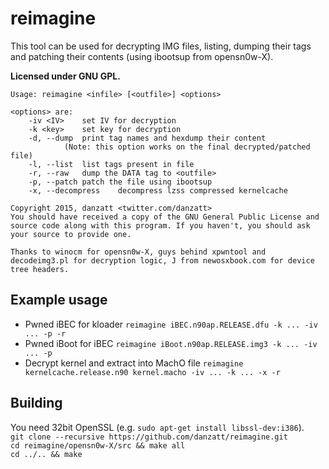 # reimagine
This tool can be used for decrypting IMG files, listing, dumping their tags and patching their contents (using ibootsup from opensn0w-X).

**Licensed under GNU GPL.** 

```
Usage: reimagine <infile> [<outfile>] <options>

<options> are:
	-iv <IV>	set IV for decryption
	-k <key>	set key for decryption
	-d, --dump	print tag names and hexdump their content
			(Note: this option works on the final decrypted/patched file)
	-l, --list	list tags present in file
	-r, --raw	dump the DATA tag to <outfile>
	-p, --patch	patch the file using ibootsup
	-x, --decompress	decompress lzss compressed kernelcache

Copyright 2015, danzatt <twitter.com/danzatt>
You should have received a copy of the GNU General Public License and source code along with this program. If you haven't, you should ask your source to provide one.

Thanks to winocm for opensn0w-X, guys behind xpwntool and decodeimg3.pl for decryption logic, J from newosxbook.com for device tree headers.

```

## Example usage
* Pwned iBEC for kloader
`reimagine iBEC.n90ap.RELEASE.dfu -k ... -iv ... -p -r`
* Pwned iBoot for iBEC
`reimagine iBoot.n90ap.RELEASE.img3 -k ... -iv ... -p`
* Decrypt kernel and extract into MachO file
`reimagine kernelcache.release.n90 kernel.macho -iv ... -k ... -x -r`

## Building
You need 32bit OpenSSL (e.g. `sudo apt-get install libssl-dev:i386`).  
`git clone --recursive https://github.com/danzatt/reimagine.git`  
`cd reimagine/opensn0w-X/src && make all`  
`cd ../.. && make`
